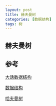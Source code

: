 ```yaml
---
layout: post
title: 赫夫曼树
categories: [数据结构]
tags: 树
---
```


## 赫夫曼树



## 参考

[大话数据结构](https://pan.baidu.com/s/1KCFykjTNpjHxpvv9Ngr0pQ)

[数据结构]( http://data.biancheng.net/view/33.html )

[哈夫曼树]( https://www.bliner.me/2018/12/Data_sturcture_course_059_tree_Huffman_tree/ )




